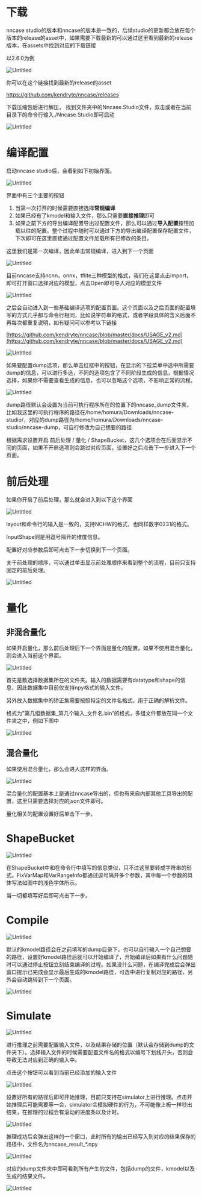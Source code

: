 # 下载

nncase studio的版本和nncase的版本是一致的，后续studio的更新都会放在每个版本的release的asset中，如果需要下载最新的可以通过这里看到最新的release版本，在assets中找到对应的下载链接

以2.6.0为例

![Untitled](nncase_studio_asset/Untitled.png)

你可以在这个链接找到最新的release的asset

https://github.com/kendryte/nncase/releases

下载压缩包后进行解压， 找到文件夹中的Nncase.Studio文件，双击或者在当前目录下的命令行输入./Nncase.Studio即可启动

![Untitled](nncase_studio_asset/Untitled%201.png)

# 编译配置

启动nncase studio后，会看到如下初始界面。

![Untitled](nncase_studio_asset/Untitled%202.png)

界面中有三个主要的按钮

1. 当第一次打开的时候需要直接选择**常规编译**
2. 如果已经有了kmodel和输入文件，那么只需要**直接推理**即可
3. 如果之前下方的导出编译配置导出过配置文件，那么可以通过**导入配置**按钮加载以往的配置。整个过程中随时可以通过下方的导出编译配置保存配置文件，下次即可在这里直接通过配置文件加载所有已修改的条目。

这里我们是第一次编译，因此单击常规编译，进入到下一个页面

![Untitled](nncase_studio_asset/Untitled%203.png)

目前nncase支持ncnn，onnx，tflite三种模型的格式，我们在这里点击import，即可打开窗口选择对应的模型，点击Open即可导入对应的模型文件

![Untitled](nncase_studio_asset/Untitled%204.png)

之后会自动进入到一些基础编译选项的配置页面。这个页面以及之后页面的配置填写的方式几乎都与命令行相同，比如说字符串的格式，或者字段具体的含义后面不再每次都重复说明，如有疑问可以参考以下链接

[https://github.com/kendryte/nncase/blob/master/docs/USAGE_v2.md](https://github.com/kendryte/nncase/blob/master/docs/USAGE_v2.md)

![Untitled](nncase_studio_asset/Untitled%205.png)

如果要配置dump选项，那么单击红框中的按钮，在显示的下拉菜单中选中所需要dump的信息，可以进行多选，不同的选项包含了不同阶段生成的信息，根据情况选择，如果你不需要查看生成的信息，也可以忽略这个选项，不影响正常的流程。

![Untitled](nncase_studio_asset/Untitled%206.png)

dump路径默认会设置为当前可执行程序所在的位置下的nncase_dump文件夹，比如我这里的可执行程序的路径在/home/homura/Downloads/nncase-studio/，对应的dump路径为/home/homura/Downloads/nncase-studio/nncase-dump，可自行修改为自己想要的路径

根据需求设置开启 前后处理 / 量化 / ShapeBucket，这几个选项会在后面显示不同的页面，如果不开启选项则会跳过对应页面。设置好之后点击下一步进入下一个页面。

# 前后处理

如果你开启了前后处理，那么就会进入到以下这个界面

![Untitled](nncase_studio_asset/Untitled%207.png)

layout和命令行的输入是一致的，支持NCHW的格式，也同样数字0231的格式。

InputShape则是用逗号隔开的维度信息。

配置好对应参数后即可点击下一步切换到下一个页面。

关于前处理的顺序，可以通过单击显示前处理顺序来看到整个的流程，目前只支持固定的前后处理。

![Untitled](nncase_studio_asset/Untitled%208.png)

# 量化

## 非混合量化

如果开启量化，那么前后处理后下一个界面是量化的配置。如果不使用混合量化，则会进入当前这个界面。

![Untitled](nncase_studio_asset/Untitled%209.png)

首先是数选择数据集所在的文件夹。输入的数据需要有datatype和shape的信息，因此数据集中目前仅支持npy格式的输入文件。

另外放入数据集中的矫正集需要按照特定的文件名格式，用于正确的解析文件。

格式为”第几组数据集_第几个输入_文件名.bin“的格式，多组文件都放在同一个文件夹之中，例如下图中

![Untitled](nncase_studio_asset/Untitled%2010.png)

## 混合量化

如果使用混合量化，那么会进入这样的界面。

![Untitled](nncase_studio_asset/Untitled%2011.png)

混合量化的配置基本上是通过nncase导出的，但也有来自内部其他工具导出的配置，这里只需要选择对应的json文件即可。

量化相关的配置设置好后单击下一步。

# ShapeBucket

![Untitled](nncase_studio_asset/Untitled%2012.png)

在ShapeBucket中和在命令行中填写的信息类似，只不过这里要转成字符串的形式。FixVarMap和VarRangeInfo都通过逗号隔开多个参数，其中每一个参数的具体写法如图中的浅色字体所示。

当一切都填写好后即可点击下一步。

# Compile

![Untitled](nncase_studio_asset/Untitled%2013.png)

默认的kmodel路径会在之前填写的dump目录下，也可以自行输入一个自己想要的路径，设置好kmodel路径后就可以开始编译了，开始编译后如果有什么问题随时可以通过停止按钮立刻结束编译的过程。如果没什么问题，在编译完成后会弹出窗口提示已完成会显示最后生成的kmodel路径，可选中进行复制对应的路径，另外会自动跳转到下一个页面。

![Untitled](nncase_studio_asset/Untitled%2014.png)

# Simulate

![Untitled](nncase_studio_asset/Untitled%2015.png)

进行推理之前需要配置输入文件，以及结果存储的位置（默认会存储到dump的文件夹下）。选择输入文件的时候需要配置文件名的格式以编号下划线开头，否则会导致无法对应到正确的输入中。

点击这个按钮可以看到当前已经添加的输入文件

![Untitled](nncase_studio_asset/Untitled%2016.png)

设置好所有的路径后即可开始推理，目前只支持在simulator上进行推理。点击开始推理后可能需要等一会，simulator会模拟硬件的行为，不可能像上板一样秒出结果，在推理的过程会有滚动的进度条以及计时。

![Untitled](nncase_studio_asset/Untitled%2017.png)

推理成功后会弹出这样的一个窗口，此时所有的输出已经写入到对应的结果保存的路径中，文件名为nncase_result_*.npy

![Untitled](nncase_studio_asset/Untitled%2018.png)

对应的dump文件夹中即可看到所有产生的文件，包括dump的文件，kmodel以及生成的结果文件。

![Untitled](nncase_studio_asset/Untitled%2019.png)
